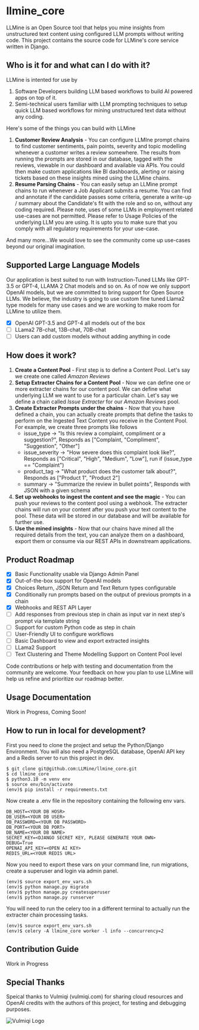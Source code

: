 # llmine_core

LLMine is an Open Source tool that helps you mine insights from unstructured text content using configured LLM prompts without writing code. This project contains the source code for LLMine's core service written in Django.

## Who is it for and what can I do with it?

LLMine is intented for use by

1. Software Developers building LLM based workflows to build AI powered apps on top of it.
2. Semi-technical users familiar with LLM prompting techniques to setup quick LLM based workflows for mining unstructured text data without any coding.

Here's some of the things you can build with LLMine

1. **Customer Review Analysis** - You can configure LLMIne prompt chains to find customer sentiments, pain points, severity and topic modelling whenever a customer writes a review somewhere. The results from running the prompts are stored in our database, tagged with the reviews, viewable in our dashboard and available via APIs. You could then make custom applications like BI dashboards, alerting or raising tickets based on these insights mined using the LLMine chains.
2. **Resume Parsing Chains** - You can easily setup an LLMine prompt chains to run whenever a Job Applicant submits a resume. You can find and annotate if the candidate passes some criteria, generate a write-up / summary about the Candidate's fit with the role and so on, without any coding required. Please note, uses of some LLMs in employment related use-cases are not permitted. Please refer to Usage Policies of the underlying LLM you are using. It is upto you to make sure that you comply with all regulatory requirements for your use-case.

And many more...We would love to see the community come up use-cases beyond our original imagination.

## Supported Large Language Models

Our application is best suited to run with Instruction-Tuned LLMs like GPT-3.5 or GPT-4, LLAMA 2 Chat models and so on. As of now we only support OpenAI models, but we are committed to bring support for Open Source LLMs. We believe, the industry is going to use custom fine tuned Llama2 type models for many use cases and we are working to make room for LLMine to utilize them.

* [X] OpenAI GPT-3.5 and GPT-4 all models out of the box
* [ ] LLama2 7B-chat, 13B-chat, 70B-chat
* [ ] Users can add custom models without adding anything in code

## How does it work?

1. **Create a Content Pool** - First step is to define a Content Pool. Let's say we create one called *Amazon Reviews*
2. **Setup Extracter Chains for a Content Pool** - Now we can define one or more extracter chains for our content pool. We can define what underlying LLM we want to use for a particular chain. Let's say we define a chain called *Issue Extracter* for our *Amazon Reviews* pool.
3. **Create Extracter Prompts under the chains** - Now that you have defined a chain, you can actually create prompts that define the tasks to perform on the Ingested Text Content you receive in the Content Pool. For example, we create three prompts like follows
   * issue_type -> "Is this review a complaint, compliment or a suggestion?", Responds as ["Complaint, "Compliment", "Suggestion", "Other"]
   * issue_severity -> "How severe does this complaint look like?", Responds as ["Critical", "High", "Medium", "Low"], run if (issue_type == "Complaint")
   * product_tag -> "What product does the customer talk about?", Responds as ["Product 1", "Product 2"]
   * summary -> "Summarize the review in bullet points", Responds with JSON with a given schema
4. **Set up webhooks to ingest the content and see the magic** - You can push your reviews to the content pool using a webhook. The extracter chains will run on your content after you push your text content to the pool. These data will be stored in our database and will be available for further use.
5. **Use the mined insights** - Now that our chains have mined all the required details from the text, you can analyze them on a dashboard, export them or consume via our REST APIs in downstream applications.

## Product Roadmap

* [X] Basic Functionality usable via Django Admin Panel
* [X] Out-of-the-box support for OpenAI models
* [X] Choices Return, JSON Return and Text Return types configurable
* [X] Conditionally run prompts based on the output of previous prompts in a chain
* [X] Webhooks and REST API Layer
* [ ] Add responses from previous step in chain as input var in next step's prompt via template string
* [ ] Support for custom Python code as step in chain
* [ ] User-Friendly UI to configure workflows
* [ ] Basic Dashboard to view and export extracted insights
* [ ] LLama2 Support
* [ ] Text Clustering and Theme Modelling Support on Content Pool level

Code contributions or help with testing and documentation from the community are welcome. Your feedback on how you plan to use LLMine will help us refine and prioritize our roadmap better.

## Usage Documentation

Work in Progress, Coming Soon!

## How to run in local for development?

First you need to clone the project and setup the Python/Django Environment. You will also need a PostgreSQL database, OpenAI API key and a Redis server to run this project in dev.

```
$ git clone git@github.com:LLMine/llmine_core.git
$ cd llmine_core
$ python3.10 -m venv env
$ source env/bin/activate
(env)$ pip install -r requirements.txt
```

Now create a .env file in the repository containing the following env vars.

```
DB_HOST=<YOUR DB HOSR>
DB_USER=<YOUR DB USER>
DB_PASSWORD=<YOUR DB PASSWORD>
DB_PORT=<YOUR DB PORT>
DB_NAME=<YOUR DB NAME>
SECRET_KEY=<DJANGO SECRET KEY, PLEASE GENERATE YOUR OWN>
DEBUG=True
OPENAI_API_KEY=<OPEN AI KEY>
REDIS_URL=<YOUR REDIS URL>
```

Now you need to export these vars on your command line, run migrations, create a superuser and login via admin panel.

```
(env)$ source export_env_vars.sh
(env)$ python manage.py migrate
(env)$ python manage.py createsuperuser
(env)$ python manage.py runserver
```

You will need to run the celery too in a different terminal to actually run the extracter chain processing tasks.

```
(env)$ source export_env_vars.sh
(env)$ celery -A llmine_core worker -l info --concurrency=2
```

## Contribution Guide

Work in Progress

## Special Thanks

Speical thanks to Vulmiqi (vulmiqi.com) for sharing cloud resources and OpenAI credits with the authors of this project, for testing and debugging purposes.

![Vulmiqi Logo](https://vulmiqi.com/img/logo1.png)
